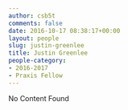 ```yaml
---
author: csb5t
comments: false
date: 2016-10-17 08:38:17+00:00
layout: people
slug: justin-greenlee
title: Justin Greenlee
people-category:
- 2016-2017
- Praxis Fellow
---
```


No Content Found

